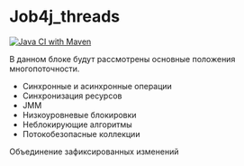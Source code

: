 # Job4j_threads
[![Java CI with Maven](https://github.com/svoh86/job4j_threads/actions/workflows/maven.yml/badge.svg)](https://github.com/svoh86/job4j_threads/actions/workflows/maven.yml)

В данном блоке будут рассмотрены основные положения многопоточности.
- Синхронные и асинхронные операции
- Синхронизация ресурсов
- JMM
- Низкоуровневые блокировки
- Неблокирующие алгоритмы
- Потокобезопасные коллекции

Объединение зафиксированных изменений